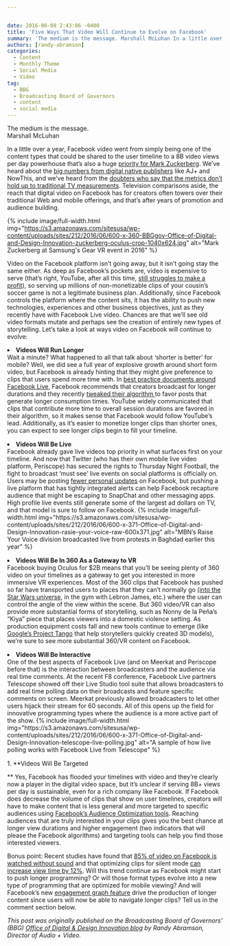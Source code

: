 ```yaml
---


date: 2016-06-08 2:43:06 -0400
title: 'Five Ways That Video Will Continue to Evolve on Facebook'
summary: 'The medium is the message. Marshall McLuhan In a little over a year, Facebook video went from simply being one of the content types that could be shared to the user timeline to a 8B video views per day powerhouse that’s also a huge&nbsp;priority for Mark Zuckerberg. We&rsquo;ve heard about the&nbsp;big numbers from digital native'
authors: [randy-abramson]
categories:
  - Content
  - Monthly Theme
  - Social Media
  - Video
tag:
  - BBG
  - Broadcasting Board of Governors
  - content
  - social media
---
```


<div class="testimonial small">
  The medium is the message.<br /> <span class="test-author">Marshall McLuhan</span>
</div>

In a little over a year, Facebook video went from simply being one of the content types that could be shared to the user timeline to a 8B video views per day powerhouse that’s  also a huge <a href="http://www.popsci.com/mark-zuckerberg-within-five-years-facebook-will-be-mostly-video" target="_blank">priority for Mark Zuckerberg</a>. We’ve heard about the <a href="http://www.niemanlab.org/2015/08/how-aj-embraces-facebook-autoplay-and-comments-to-make-its-videos-stand-out/" target="_blank">big numbers from digital native publishers</a> like AJ+ and NowThis, and we’ve heard from the <a href="http://gawker.com/internet-video-views-is-a-100-percent-bullshit-metric-1774349561" target="_blank">doubters who say that the metrics don’t hold up to traditional TV measurements</a>. Television comparisons aside, the reach that digital video on Facebook has for creators often towers over their traditional Web and mobile offerings, and that’s  after years of promotion and audience building.


{% include image/full-width.html img="https://s3.amazonaws.com/sitesusa/wp-content/uploads/sites/212/2016/06/600-x-360-BBGgov-Office-of-Digital-and-Design-Innovation-zuckerberg-oculus-crop-1040x624.jpg" alt="Mark Zuckerberg at Samsung's Gear VR event in 2016" %}

Video on the Facebook platform isn’t going away, but it isn’t going stay the same either. As deep as Facebook’s  pockets are, video is expensive to serve (that’s  right, YouTube, after all this time, <a href="http://www.cbsnews.com/news/4-reasons-youtube-still-doesnt-make-a-profit/" target="_blank">still struggles to make a profit</a>), so serving up millions of non-monetizable clips of your cousin’s  soccer game is not a legitimate business plan. Additionally, since Facebook controls the platform where the content sits, it has the ability to push new technologies, experiences and other business objectives, just as they recently have with Facebook Live video. Chances are that we’ll see old video formats mutate and perhaps see the creation of entirely new types of storytelling. Let’s  take a look at ways video on Facebook will continue to evolve:

<li style="margin-bottom: 15px">
  <strong>Videos Will Run Longer<br /> </strong>Wait a minute? What happened to all that talk about ‘shorter is better’ for mobile? Well, we did see a full year of explosive growth around short form video, but Facebook is already hinting that they might give preference to clips that users spend more time with. In <a href="https://www.facebook.com/facebookmedia/best-practices/live" target="_blank">best practice documents around Facebook Live</a>, Facebook recommends that creators broadcast for longer durations and they recently <a href="http://www.adweek.com/socialtimes/news-feed-algorithm-time-spent-2/638328" target="_blank">tweaked their algorithm </a>to favor posts that generate longer consumption times. YouTube widely communicated that clips that contribute more time to overall session durations are favored in their algorithm, so it makes sense that Facebook would follow YouTube’s  lead. Additionally, as it’s  easier to monetize longer clips than shorter ones, you can expect to see longer clips begin to fill your timeline.
</li>
<li style="margin-bottom: 15px">
  <strong>Videos Will Be Live<br /> </strong>Facebook already gave live videos top priority in what surfaces first on your timeline. And now that Twitter (who has their own mobile live video platform, Periscope) has secured the rights to Thursday Night Football, the fight to broadcast ‘must see’ live events on social platforms is officially on. Users may be posting <a href="http://www.theverge.com/2016/4/7/11387604/facebook-personal-sharing-decline-report" target="_blank">fewer personal updates</a> on Facebook, but pushing a live platform that has tightly integrated alerts can help Facebook recapture audience that might be escaping to SnapChat and other messaging apps. High profile live events still generate some of the largest ad dollars on TV, and that model is sure to follow on Facebook.
{% include image/full-width.html img="https://s3.amazonaws.com/sitesusa/wp-content/uploads/sites/212/2016/06/600-x-371-Office-of-Digital-and-Design-Innovation-rasie-your-voice-raw-600x371.jpg" alt="MBN’s  Raise Your Voice division broadcasted live from protests in Baghdad earlier this year" %}
</li>
<li style="margin-bottom: 15px">
  <strong>Videos Will Be In 360 As a Gateway to VR<br /> </strong>Facebook buying Oculus for $2B means that you’ll be seeing plenty of 360 video on your timelines as a gateway to get you interested in more immersive VR experiences. Most of the 360 clips that Facebook has pushed so far have transported users to places that they can’t normally go <a href="http://www.wired.com/2015/09/facebook-launches-360-video-immersive-star-wars-clip/">(into the Star Wars universe</a>, in the gym with Lebron James, etc.) where the user can control the angle of the view within the scene. But 360 video/VR can also provide more substantial forms of storytelling, such as Nonny de la Peña’s  “Kiya” piece that places viewers into a domestic violence setting. As production equipment costs fall and new tools continue to emerge (like <a href="https://www.google.com/atap/project-tango/" target="_blank">Google’s  Project Tango</a> that help storytellers quickly created 3D models), we’re sure to see more substantial 360/VR content on Facebook.
</li>
<li style="margin-bottom: 15px">
  <strong>Videos Will Be Interactive<br /> </strong>One of the best aspects of Facebook Live (and on Meerkat and Periscope before that) is the interaction between broadcasters and the audience via real time comments. At the recent F8 conference, Facebook Live partners Telescope showed off their Live Studio tool suite that allows broadcasters to add real time polling data on their broadcasts and feature specific comments on screen. Meerkat previously allowed broadcasters to let other users hijack their stream for 60 seconds. All of this opens up the field for innovative programming types where the audience is a more active part of the show.
{% include image/full-width.html img="https://s3.amazonaws.com/sitesusa/wp-content/uploads/sites/212/2016/06/600-x-371-Office-of-Digital-and-Design-Innovation-telescope-live-polling.jpg" alt="A sample of how live polling works with Facebook Live from Telescope" %}
</li>
  1. **Videos Will Be Targeted
  
** Yes, Facebook has flooded your timelines with video and they’re clearly now a player in the digital video space, but it’s  unclear if serving 8B+ views per day is sustainable, even for a rich company like Facebook. If Facebook does decrease the volume of clips that show on user timelines, creators will have to make content that is less general and more targeted to specific audiences using <a href="https://www.facebook.com/facebookmedia/get-started/audience-optimization" target="_blank">Facebook’s  Audience Optimization tools</a>. Reaching audiences that are truly interested in your clips gives you the best chance at longer view durations and higher engagement (two indicators that will please the Facebook algorithms) and targeting tools can help you find those interested viewers.

Bonus point: Recent studies have found that <a href="http://digiday.com/platforms/silent-world-facebook-video/" target="_blank">85% of video on Facebook is watched without sound</a> and that optimizing clips for silent mode <a href="http://www.businessinsider.com/facebook-releases-automated-captioning-and-new-metrics-for-video-ads-2016-2" target="_blank">can increase view time by 12%</a>. Will this trend continue as Facebook might start to push longer programming? Or will those format types evolve into a new type of programming that are optimized for mobile viewing? And will Facebook’s  new <a href="http://techcrunch.com/2016/05/23/facebook-live-video-engagement-graph/" target="_blank" rel="nofollow">engagement graph feature</a> drive the production of longer content since users will now be able to navigate longer clips? Tell us in the comment section below.

_This post was originally published on the Broadcasting Board of Governors’ (BBG) [Office of Digital & Design Innovation blog](https://innovation.bbg.gov/blog/) by Randy Abramson, Director of Audio + Video._